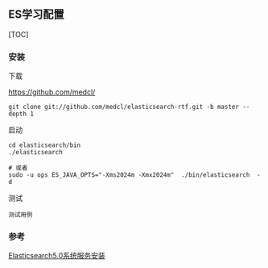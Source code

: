 ## ES学习配置

[TOC]

### 安装

下载

https://github.com/medcl/

`git clone git://github.com/medcl/elasticsearch-rtf.git -b master --depth 1`

启动

```shell
cd elasticsearch/bin
./elasticsearch

# 或者
sudo -u ops ES_JAVA_OPTS="-Xms2024m -Xmx2024m"  ./bin/elasticsearch  -d
```

测试

```
测试用例
```





### 参考

[Elasticsearch5.0系统服务安装](http://www.toutiao.com/a6357858465708916993/)